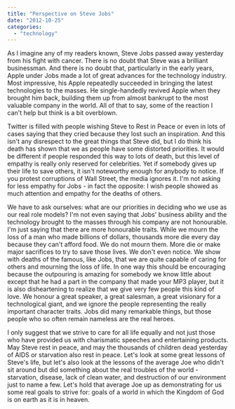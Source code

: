 ```yaml
---
title: "Perspective on Steve Jobs"
date: "2012-10-25"
categories: 
  - "technology"
---
```


As I imagine any of my readers known, Steve Jobs passed away yesterday from his fight with cancer. There is no doubt that Steve was a brilliant businessman. And there is no doubt that, particularly in the early years, Apple under Jobs made a lot of great advances for the technology industry. Most impressive, his Apple repeatedly succeeded in bringing the latest technologies to the masses. He single-handedly revived Apple when they brought him back, building them up from almost bankrupt to the most valuable company in the world. All of that to say, some of the reaction I can't help but think is a bit overblown.

<!--more-->

Twitter is filled with people wishing Steve to Rest in Peace or even in lots of cases saying that they cried because they lost such an inspiration. And this isn't any disrespect to the great things that Steve did, but I do think his death has shown that we as people have some distorted priorities. It would be different if people responded this way to lots of death, but this level of empathy is really only reserved for celebrities. Yet if somebody gives up their life to save others, it isn't noteworthy enough for anybody to notice. If you protest corruptions of Wall Street, the media ignores it. I'm not asking for less empathy for Jobs - in fact the opposite: I wish people showed as much attention and empathy for the deaths of others.

We have to ask ourselves: what are our priorities in deciding who we use as our real role models? I'm not even saying that Jobs' business ability and the technology brought to the masses through his company are not honourable. I'm just saying that there are more honourable traits. While we mourn the loss of a man who made billions of dollars, thousands more die every day because they can't afford food. We do not mourn them. More die or make major sacrifices to try to save those lives. We don't even notice. We show with deaths of the famous, like Jobs, that we are quite capable of caring for others and mourning the loss of life. In one way this should be encouraging because the outpouring is amazing for somebody we know little about except that he had a part in the company that made your MP3 player, but it is also disheartening to realize that we give very few people this kind of love. We honour a great speaker, a great salesman, a great visionary for a technological giant, and we ignore the people representing the really important character traits. Jobs did many remarkable things, but those people who so often remain nameless are the real heroes.

I only suggest that we strive to care for all life equally and not just those who have provided us with charismatic speeches and entertaining products. May Steve rest in peace, and may the thousands of children dead yesterday of AIDS or starvation also rest in peace. Let's look at some great lessons of Steve's life, but let's also look at the lessons of the average Joe who didn't sit around but did something about the real troubles of the world - starvation, disease, lack of clean water, and destruction of our environment just to name a few. Let's hold that average Joe up as demonstrating for us some real goals to strive for: goals of a world in which the Kingdom of God is on earth as it is in heaven.
